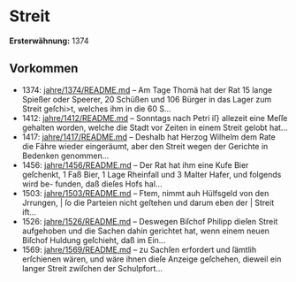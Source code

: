 # Streit

**Ersterwähnung:** 1374

## Vorkommen
- 1374: [jahre/1374/README.md](../jahre/1374/README.md) – Am Tage Thomä hat der Rat 15 lange Spießer oder
Speerer, 20 Schüßen und 106 Bürger in das Lager zum
Streit geſchi>t, welches ihm in die 60 S...
- 1412: [jahre/1412/README.md](../jahre/1412/README.md) – Sonntags nach Petri iſ} allezeit eine Meſſe gehalten
worden, welche die Stadt vor Zeiten in einem Streit
gelobt hat...
- 1417: [jahre/1417/README.md](../jahre/1417/README.md) – Deshalb hat Herzog Wilhelm dem Rate
die Fähre wieder eingeräumt, aber den Streit wegen der
Gerichte in Bedenken genommen...
- 1456: [jahre/1456/README.md](../jahre/1456/README.md) – Der Rat
hat ihm eine Kufe Bier geſchenkt, 1 Faß Bier, 1 Lage
Rheinfall und 3 Malter Hafer, und folgends wird be-
funden, daß dieſes Hofs hal...
- 1503: [jahre/1503/README.md](../jahre/1503/README.md) – Ftem, nimmt auh Hülfsgeld von den Jrrungen, |
ſo die Parteien nicht geſtehen und darum eben der |
Streit ift...
- 1526: [jahre/1526/README.md](../jahre/1526/README.md) – Deswegen Biſchof Philipp dieſen Streit
aufgehoben und die Sachen dahin gerichtet hat, wenn
einem neuen Biſchof Huldung geſchieht, daß im Ein...
- 1569: [jahre/1569/README.md](../jahre/1569/README.md) – zu Sachſen erfordert und ſämtlih erſchienen wären,
und wäre ihnen dieſe Anzeige geſchehen, dieweil ein
langer Streit zwiſchen der Schulpfort...

